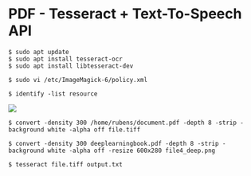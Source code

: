 # PDF - Tesseract + Text-To-Speech API  

```
$ sudo apt update
$ sudo apt install tesseract-ocr
$ sudo apt install libtesseract-dev
```  
```
$ sudo vi /etc/ImageMagick-6/policy.xml

$ identify -list resource
```  

<img src=https://github.com/RubensZimbres/Repo-2019/blob/master/Tesseract/Pics/tesseract.PNG>  

```
$ convert -density 300 /home/rubens/document.pdf -depth 8 -strip -background white -alpha off file.tiff

$ convert -density 300 deeplearningbook.pdf -depth 8 -strip -background white -alpha off -resize 600x280 file4_deep.png

$ tesseract file.tiff output.txt
```  

